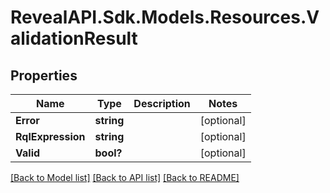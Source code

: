 # RevealAPI.Sdk.Models.Resources.ValidationResult
## Properties

Name | Type | Description | Notes
------------ | ------------- | ------------- | -------------
**Error** | **string** |  | [optional] 
**RqlExpression** | **string** |  | [optional] 
**Valid** | **bool?** |  | [optional] 

[[Back to Model list]](../README.md#documentation-for-models) [[Back to API list]](../README.md#documentation-for-api-endpoints) [[Back to README]](../README.md)

